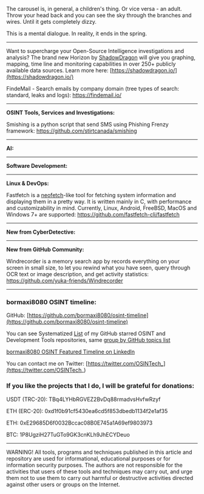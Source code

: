 
The carousel is, in general, a children's thing. Or vice versa - an adult. Throw your head back and you can see the sky through the branches and wires. Until it gets completely dizzy.

This is a mental dialogue. In reality, it ends in the spring.

----

Want to supercharge your Open-Source Intelligence investigations and analysis? The brand new Horizon by [ShadowDragon](https://www.linkedin.com/company/shadowdragon/) will give you graphing, mapping, time line and monitoring capabilities in over 250+ publicly available data sources. Learn more here: [https://shadowdragon.io/](https://shadowdragon.io/)

FindeMail - Search emails by company domain (tree types of search: standard, leaks and logs): https://findemail.io/

----

**OSINT Tools, Services and Investigations:**

Smishing is a python script that send SMS using Phishing Frenzy framework: https://github.com/stirtcanada/smishing

----

**AI:**



---

**Software Development:**



----

**Linux & DevOps:**

Fastfetch is a [neofetch](https://github.com/dylanaraps/neofetch)-like tool for fetching system information and displaying them in a pretty way. It is written mainly in C, with performance and customizability in mind. Currently, Linux, Android, FreeBSD, MacOS and Windows 7+ are supported: https://github.com/fastfetch-cli/fastfetch

----

**New from CyberDetective:**



----

**New from GitHub Community:**

Windrecorder is a memory search app by records everything on your screen in small size, to let you rewind what you have seen, query through OCR text or image description, and get activity statistics: https://github.com/yuka-friends/Windrecorder

----
### bormaxi8080 OSINT timeline:

GitHub: [https://github.com/bormaxi8080/osint-timeline](https://github.com/bormaxi8080/osint-timeline)

You can see Systematized [List](https://github.com/bormaxi8080/github-starred-repos-builder/blob/main/starred_repos.md) of my GitHub starred OSINT and Development Tools repositories, same [group by GitHub topics list](https://github.com/bormaxi8080/starred)

[bormaxi8080 OSINT Featured Timeline on LinkedIn](https://www.linkedin.com/in/osintech/details/featured/)

You can contact me on Twitter: [https://twitter.com/OSINTech_](https://twitter.com/OSINTech_)
### If you like the projects that I do, I will be grateful for donations:

USDT (TRC-20): TBq4LYHbRGVEZ2BvDq88rmadvsHvfwRzyf

ETH (ERC-20): 0xd1f0b91cf5430ea6cd5f853dbedb1134f2e1af35

ETH: 0xE29685D6f0032Bccac08B0E745a1A69ef9803973

BTC: 1P8UgziH27TuGTo9GK3cnKLh9JhECYDeuo

----

WARNING! All tools, programs and techniques published in this article and repository are used for informational, educational purposes or for information security purposes. The authors are not responsible for the activities that users of these tools and techniques may carry out, and urge them not to use them to carry out harmful or destructive activities directed against other users or groups on the Internet.

